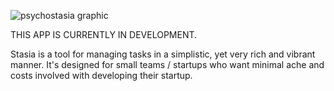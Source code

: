 ![psychostasia graphic](https://user-images.githubusercontent.com/99398403/233205599-948f3cec-54ea-4550-8f0b-b807d4439fad.png)

THIS APP IS CURRENTLY IN DEVELOPMENT.

Stasia is a tool for managing tasks in a simplistic, yet very rich and vibrant manner. It's designed for small teams / startups who want minimal ache and costs involved with developing their startup.
